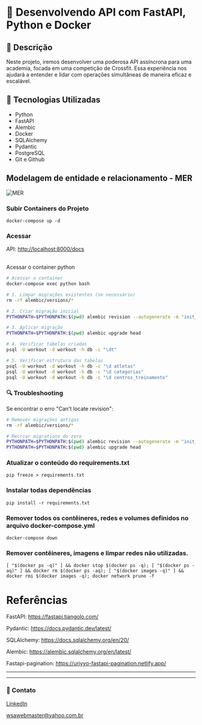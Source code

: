 # 📂 Desenvolvendo API com FastAPI, Python e Docker

## 📃 Descrição

Neste projeto, iremos desenvolver uma poderosa API assíncrona para uma academia, focada em uma competição de Crossfit. Essa experiência nos ajudará a entender e lidar com operações simultâneas de maneira eficaz e escalável.

## 🚀 Tecnologias Utilizadas

- Python
- FastAPI
- Alembic
- Docker
- SQLAlchemy
- Pydantic
- PostgreSQL
- Git e Github

## Modelagem de entidade e relacionamento - MER
![MER](/mer.jpg "Modelagem de entidade e relacionamento")

### Subir Containers do Projeto

    docker-compose up -d

### Acessar
API: [http://localhost:8000/docs](http://localhost:8000/docs)<br /><br />


Acessar o container python
```sh
# Acessar o container
docker-compose exec python bash

# 1. Limpar migrações existentes (se necessário)
rm -rf alembic/versions/*

# 2. Criar migração inicial
PYTHONPATH=$PYTHONPATH:$(pwd) alembic revision --autogenerate -m "init_db"

# 3. Aplicar migração
PYTHONPATH=$PYTHONPATH:$(pwd) alembic upgrade head

# 4. Verificar tabelas criadas
psql -U workout -d workout -h db -c "\dt"

# 5. Verificar estrutura das tabelas
psql -U workout -d workout -h db -c "\d atletas"
psql -U workout -d workout -h db -c "\d categorias"
psql -U workout -d workout -h db -c "\d centros_treinamento"
```

### 🔍 Troubleshooting

Se encontrar o erro "Can't locate revision":
```bash
# Remover migrações antigas
rm -rf alembic/versions/*

# Recriar migrations do zero
PYTHONPATH=$PYTHONPATH:$(pwd) alembic revision --autogenerate -m "init_db"
PYTHONPATH=$PYTHONPATH:$(pwd) alembic upgrade head

```

### Atualizar o conteúdo do requirements.txt

    pip freeze > requirements.txt

### Instalar todas dependências

    pip install -r requirements.txt

### Remover todos os contêineres, redes e volumes definidos no arquivo docker-compose.yml

    docker-compose down

### Remover contêineres, imagens e limpar redes não utilizadas.

    [ "$(docker ps -q)" ] && docker stop $(docker ps -q); [ "$(docker ps -aq)" ] && docker rm $(docker ps -aq); [ "$(docker images -q)" ] && docker rmi $(docker images -q); docker network prune -f

# Referências

FastAPI: https://fastapi.tiangolo.com/

Pydantic: https://docs.pydantic.dev/latest/

SQLAlchemy: https://docs.sqlalchemy.org/en/20/

Alembic: https://alembic.sqlalchemy.org/en/latest/

Fastapi-pagination: https://uriyyo-fastapi-pagination.netlify.app/

---
---

### 📧 Contato

[LinkedIn](https://www.linkedin.com/in/wsawebmaster/)

[wsawebmaster@yahoo.com.br](mailto:wsawebmaster@yahoo.com.br)
